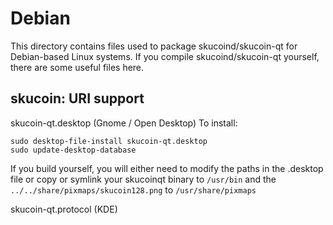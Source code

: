 
Debian
====================
This directory contains files used to package skucoind/skucoin-qt
for Debian-based Linux systems. If you compile skucoind/skucoin-qt yourself, there are some useful files here.

## skucoin: URI support ##


skucoin-qt.desktop  (Gnome / Open Desktop)
To install:

	sudo desktop-file-install skucoin-qt.desktop
	sudo update-desktop-database

If you build yourself, you will either need to modify the paths in
the .desktop file or copy or symlink your skucoinqt binary to `/usr/bin`
and the `../../share/pixmaps/skucoin128.png` to `/usr/share/pixmaps`

skucoin-qt.protocol (KDE)

